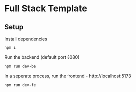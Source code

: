 # Full Stack Template

## Setup

Install dependencies

```sh
npm i
```

Run the backend (default port 8080)

```sh
npm run dev-be
```

In a seperate process, run the frontend - http://localhost:5173

```sh
npm run dev-fe
```
